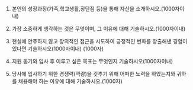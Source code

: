 1. 본인의 성장과정(가족,학교생활,장단점 등)을 통해 자신을 소개하시오.(1000자이내)

2. 가장 소중하게 생각하는 것은 무엇이며, 그 이유에 대해 기술하시오.(1000자이내)

3. 현실에 안주하지 않고 창의적인 접근을 시도하여 긍정적인 변화를 창출해낸 경험이 있다면 기술하시오(1000자이내)
(1000자)

4. 지원 동기와 입사 후 이루고 싶은 목표는 무엇인지 기술하시오(1000자이내)

5. 당사에 입사하기 위한 경쟁력(역량)을 갖추기 위해 어떠한 노력을 하였는지와 귀하를 채용해야 하는 이유에 대해 기술하시오.(1000자)

